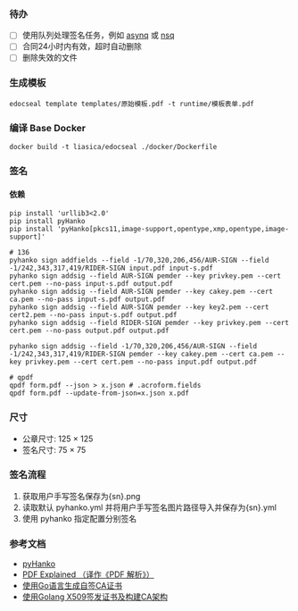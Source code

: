 ### 待办

- [ ] 使用队列处理签名任务，例如 [asynq](https://github.com/hibiken/asynq) 或 [nsq](https://github.com/nsqio/nsq)
- [ ] 合同24小时内有效，超时自动删除
- [ ] 删除失效的文件

### 生成模板

```shell
edocseal template templates/原始模板.pdf -t runtime/模板表单.pdf
```

### 编译 Base Docker

```shell
docker build -t liasica/edocseal ./docker/Dockerfile
```

### 签名

#### 依赖

```shell
pip install 'urllib3<2.0'
pip install pyHanko
pip install 'pyHanko[pkcs11,image-support,opentype,xmp,opentype,image-support]'
```

```shell
# 136
pyhanko sign addfields --field -1/70,320,206,456/AUR-SIGN --field -1/242,343,317,419/RIDER-SIGN input.pdf input-s.pdf
pyhanko sign addsig --field AUR-SIGN pemder --key privkey.pem --cert cert.pem --no-pass input-s.pdf output.pdf
pyhanko sign addsig --field AUR-SIGN pemder --key cakey.pem --cert ca.pem --no-pass input-s.pdf output.pdf
pyhanko sign addsig --field AUR-SIGN pemder --key key2.pem --cert cert2.pem --no-pass input-s.pdf output.pdf
pyhanko sign addsig --field RIDER-SIGN pemder --key privkey.pem --cert cert.pem --no-pass output.pdf output.pdf

pyhanko sign addsig --field -1/70,320,206,456/AUR-SIGN --field -1/242,343,317,419/RIDER-SIGN pemder --key cakey.pem --cert ca.pem --key privkey.pem --cert cert.pem --no-pass input.pdf output.pdf
```

```shell
# qpdf
qpdf form.pdf --json > x.json # .acroform.fields
qpdf form.pdf --update-from-json=x.json x.pdf
```

### 尺寸

- 公章尺寸: 125 × 125
- 签名尺寸: 75 × 75

### 签名流程

1. 获取用户手写签名保存为{sn}.png
2. 读取默认 pyhanko.yml 并将用户手写签名图片路径导入并保存为{sn}.yml
3. 使用 pyhanko 指定配置分别签名

### 参考文档

- [pyHanko](https://github.com/MatthiasValvekens/pyHanko)
- [PDF Explained （译作《PDF 解析》）](https://github.com/zxyle/PDF-Explained/blob/master/chapter1.md)
- [使用Go语言生成自签CA证书](https://foreverzmyer.hashnode.dev/go-cert)
- [使用Golang X509签发证书及构建CA架构](https://blog.yeziruo.com/archives/148.html)
